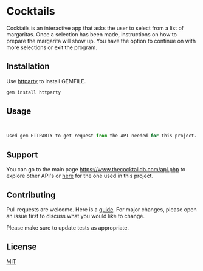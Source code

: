 # Cocktails

Cocktails is an interactive app that asks the user to select from a list of margaritas. Once a selection has been made, instructions on how to prepare the margarita will show up. 
You have the option to continue on with more selections or exit the program. 

## Installation

Use [httparty](https://rubygems.org/gems/httparty/versions/0.13.7) to install GEMFILE.

```bash
gem install httparty
```

## Usage

```python


Used gem HTTPARTY to get request from the API needed for this project.
```
## Support

You can go to the main page https://www.thecocktaildb.com/api.php to explore other API's or [here](https://www.thecocktaildb.com/api/json/v1/1/search.php?s=margarita) for the one used in this project. 


## Contributing
Pull requests are welcome. Here is a [guide](https://docs.github.com/en/github/building-a-strong-community/creating-a-pull-request-template-for-your-repository ). For major changes, please open an issue first to discuss what you would like to change.

Please make sure to update tests as appropriate.

## License
[MIT](https://choosealicense.com/licenses/mit/)